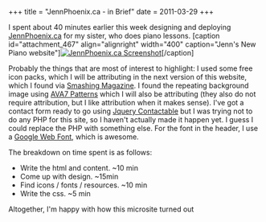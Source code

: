 +++
title = "JennPhoenix.ca - in Brief"
date = 2011-03-29
+++

I spent about 40 minutes earlier this week designing and deploying [JennPhoenix.ca](http://www.jennphoenix.ca) for my sister, who does piano lessons. \[caption id="attachment\_467" align="alignright" width="400" caption="Jenn's New Piano website"\][![JennPhoenix.ca Screenshot](http://www.aphoenix.ca/wp-content/uploads/2011/03/jennphoenix.png "jennphoenix")](http://www.aphoenix.ca/wp-content/uploads/2011/03/jennphoenix.png)\[/caption\]

Probably the things that are most of interest to highlight: I used some free icon packs, which I will be attributing in the next version of this website, which I found via [Smashing Magazine](http://www.smashingmagazine.com). I found the repeating background image using [AVA7 Patterns](http://patterns.ava7.com/) which I will also be attributing (they also do not require attribution, but I like attribution when it makes sense). I've got a contact form ready to go using [Jquery Contactable](http://theodin.co.uk/blog/ajax/contactable-jquery-plugin.html) but I was trying not to do any PHP for this site, so I haven't actually made it happen yet. I guess I could replace the PHP with something else. For the font in the header, I use a [Google Web Font](http://www.google.com/webfonts/), which is awesome.

The breakdown on time spent is as follows:

- Write the html and content. ~10 min
- Come up with design. ~15min
- Find icons / fonts / resources. ~10 min
- Write the css. ~5 min

Altogether, I'm happy with how this microsite turned out
